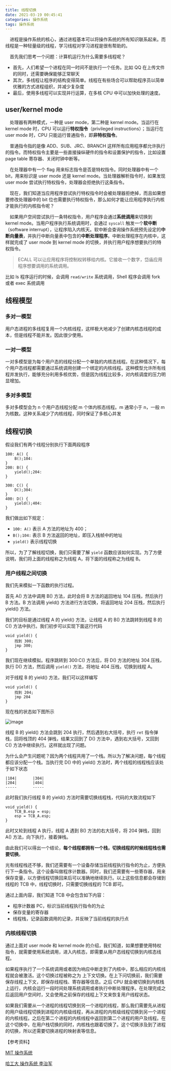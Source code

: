 ```yaml
---
title: 线程切换
date: 2021-03-19 00:45:41
categories: 操作系统
tags: 操作系统
---
```


&emsp;进程是操作系统的核心，通过进程基本可以将操作系统的所有知识联系起来。而线程是一种轻量级的线程，学习线程对学习进程是很有帮助的。

<!-- more -->

&emsp;首先我们思考一个问题：计算机运行为什么需要多线程呢？

- 首先，人们希望一个进程在同一时间不是执行一个任务。比如 QQ 在上传文件的同时，还需要确保能够正常聊天
- 其次，多线程让程序的结构变得简单。线程在有些场合可以帮助程序员以简单优雅的方式进程组织，并减少复杂度
- 最后，使用多线程可以实现并行运算，在多核 CPU 中可以加快处理的速度。

## user/kernel mode

&emsp;处理器有两种模式，一种是 user mode，第二种是 kernel mode。当运行在 kernel mode 时，CPU 可以运行**特权指令**（privileged instructions）；当运行在 user mode 时，CPU 只能运行普通指令，即**非特权指令**。

&emsp;普通指令指的是像 ADD、SUB、JRC、BRANCH 这样所有应用程序都允许执行的指令。而特权指令主要是一些直接操纵硬件的指令和设置保护的指令，比如设置 page table 寄存器、关闭时钟中断等。

&emsp;在处理器中有一个 flag 用来标志指令是否是特权指令。同时处理器中有一个 bit，用来标识是 user mode 还是 kernel mode。当处理器解析指令时，如果发现 user mode 尝试执行特权指令，处理器会拒绝执行这条指令。

&emsp;现在，我们知道当应用程序尝试执行特权指令时会被处理器拒绝掉，而且如果想要修改处理器中的 bit 位也需要执行特权指令，那么如何才能让应用程序执行内核才能执行的内核指令呢？

&emsp;如果用户空间尝试执行一条特权指令，用户程序会通过**系统调用**来切换到 kernel mode。当用户程序执行系统调用时，会通过 `syscall` 触发一个**软中断**（software interrupt），让程序陷入内核天。软中断会查询操作系统预先设定的**中断向量表**，并执行中断向量表中包含的**中断处理程序**。中断处理程序在内核中，这样就完成了 user mode 到 kernel mode 的切换，并执行用户程序想要执行的特权指令。

> ECALL 可以让应用程序将控制权转移给内核。它接收一个数字，岱庙应用程序想要调用的系统调用。

比如 ls 程序运行的时候，会调用 `read/write` 系统调用，Shell 程序会调用 fork 或者 exec 系统调用

## 线程模型

### 多对一模型

用户态进程的多线程复用一个内核线程，这样极大地减少了创建内核态线程的成本，但是线程不能并发。因此很少使用。

### 一对一模型

一对多模型是为每个用户态的线程分配一个单独的内核态线程。在这种情况下，每个用户态线程都需要通过系统调用创建一个绑定的内核线程。这种模型允许所有线程并发执行，能够充分利用多核优势，但是因为线程比较多，对内核调度的压力明显增加。

### 多对多模型

多对多模型会为 n 个用户态线程分配 m 个体内核态线程。m 通常小于 n，一般 m 为核数。这种关系减少了内核线程，同时保证了多核心并发

## 线程切换

假设我们有两个线程分别执行下面两段程序

```
100: A() {
	B();104:
}
200: B() {
	yield();204:
}
```

```
300: C() {
	D();304:
}
400: D() {
	yield();404:
}
```

我们做出如下规定：

- `100: A()` 表示 A 方法的地址为 400；
- `B();104:` 表示 B 方法返回的地址，即压入栈帧中的地址
- `yield()` 表示线程切换

所以，为了了解线程切换，我们只需要了解 `yield` 函数应该如何实现。为了方便说明，我们将上面的线程称之为线程 A，将下面的线程称之为线程 B。

### 用户线程之间切换

我们先来模拟一下函数的执行过程。

首先 A() 方法中调用 B() 方法，此时会将 B 方法的返回地址 104 压栈，然后执行 B 方法。B 方法调用 yield() 方法进行方法切换，将返回地址 204 压栈，然后执行 yield() 方法。

我们的目标是通过线程 A 的 yield() 方法，让线程 A 的 B() 方法跳转到线程 B 的 C() 方法中执行。我们初步可以实现下面这行代码

```
void yield() {
	找到 300;
	jmp 300;
}
```

我们现在继续模拟。程序跳转到 300:C() 方法后，将 D() 方法的地址 304 压栈，执行 D() 方法，然后调用 `yield()` 方法，将地址 404 压栈，切换到线程 A。

对于线程 B 的 yield() 方法，我们可以这样编写

```
void yield() {
	找到 204;
	jmp 204
}
```

现在栈的状态如下图所示

![image](https://cdn.jsdelivr.net/gh/crwen/img/blog/wrong_schedule.png)

线程 B 的 yield() 方法会跳到 204 执行，然后遇到右大括号，执行 `ret` 指令弹栈，回将栈顶的 404 弹栈，结果又回到了 D() 方法中，遇到右大括号，又回到 C() 方法中继续执行。这样就出现了问题。

为什么会产生问题呢？因为两个线程共用了一个栈。所以为了解决问题，每个线程都应该分配一个栈。当执行完 D() 中的 yield() 方法时，两个线程的线程栈应该处于如下状态

```
|104|  		|304|
|204|  		|404|
-----  		-----
```

此时我们执行线程 B 的 yield() 方法时需要切换线程栈，代码的大致流程如下

```
void yield() {
	TCB_B.esp = esp;
	esp = TCB_A.esp;
}
```

此时又轮到线程 A 执行，线程 A 遇到 B() 方法的右大括号，将 204 弹栈，回到 A() 方法，向下执行，接着弹栈。

由此我们可以得出一个结论，**每个线程都拥有一个栈，切换线程的时候线程栈也需要切换**。

光有线程栈还不够，我们还需要有一个设备存储当前线程执行指令的为止，方便执行下一条指令。这个设备叫做程序计数器。同时，我们还需要有一些寄存器，用来保存变量，以方便线程切换回来后可以准确地继续执行。以上这些信息都会存储到线程的 TCB 中，线程切换时，只需要切换线程的 TCB 即可。

通过上面内容，我们知道 TCB 中会包含如下内容：

- 程序计数器 PC，标识当前线程执行指令的为止
- 保存变量的寄存器
- 线程栈，记录函数调用的记录，并反映了当前线程的执行点

### 内核线程切换

通过上面对 user mode 和 kernel mode 的介绍，我们知道，如果想要使用特权指令，就需要使用系统调用，进入内核态，即需要从用户态线程切换到内核态线程。

如果程序执行了一个系统调用或者因为响应中断走到了内核中，那么相应的内核线程就会被激活。这个切换过程被称之为 上下文切换。在上下问切换前，我们需要保存线程上下文，即保存线程栈、寄存器等信息。之后 CPU 就会被切换到内核栈上运行，内核会运行一段时间处理系统调用或者执行中断处理程序。在处理完成之后返回用户空间时，又会使用之前保存的线程上下文来恢复用户线程状态。

如果我们需要从一个进程的线程切换到另一个进程的线程，那么我们需要先从进程的用户级线程切换到进程的内核级线程，再从进程的内核级线程切换到另一个进程的内核线程。之后在第二个进程的内核线程中返回到第二个进程的用户及线程。在这个切换中，在用户栈切换的同时，内核栈也跟着切换了。这个切换涉及到了进程的切换，所以还需要切换进程的映射表等信息。

【参考资料】

[MIT 操作系统](https://pdos.csail.mit.edu/6.828/2020/schedule.html)

[哈工大 操作系统 李治军](http://www.icourse163.org/course/HIT-1002531008)